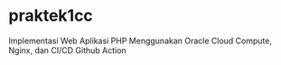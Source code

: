 # praktek1cc
Implementasi Web Aplikasi PHP Menggunakan Oracle Cloud Compute, Nginx, dan CI/CD Github Action
